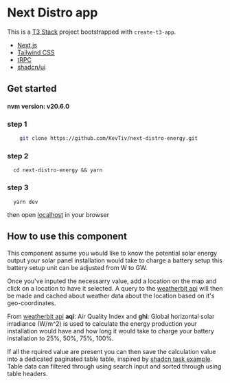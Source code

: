 # Next Distro app

This is a [T3 Stack](https://create.t3.gg/) project bootstrapped with `create-t3-app`.



- [Next.js](https://nextjs.org)
- [Tailwind CSS](https://tailwindcss.com)
- [tRPC](https://trpc.io)
- [shadcn/ui](https://ui.shadcn.com/)

## Get started
#### nvm version: v20.6.0

### step 1
```sh
    git clone https://github.com/KevTiv/next-distro-energy.git
```
### step 2
```shell
  cd next-distro-energy && yarn
```

### step 3
```shell
  yarn dev
```

then open [localhost](http://localhost:3000/) in your browser

## How to use this component
This component assume you would like to know the potential solar energy output
your solar panel installation would take to charge a battery setup this battery
setup unit can be adjusted from W to GW.

Once you've inputed the necessarry value, add a location on the map and click on a location
to have it selected. A query to the [weatherbit api](https://www.weatherbit.io/) will then be
made and cached about weather data about the location based on it's geo-coordinates.

From [weatherbit api](https://www.weatherbit.io/) **aqi**: Air Quality Index and
**ghi**: Global horizontal solar irradiance (W/m^2) is used to calculate the energy
production your installation would have and how long it would take to charge your
battery installation to 25%, 50%, 75%, 100%.

If all the rquired value are present you can then save the calculation value into a
dedicated paginated table table, inspired by [shadcn task example](https://github.com/shadcn-ui/ui/tree/main/apps/www/app/examples/tasks).
Table data can filtered through using search input and sorted through using table headers.
